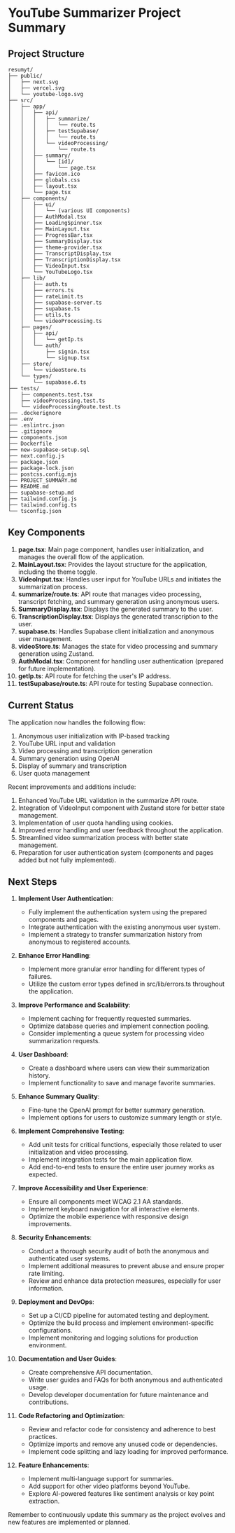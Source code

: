 # YouTube Summarizer Project Summary

## Project Structure

```
resumyt/
├── public/
│   ├── next.svg
│   ├── vercel.svg
│   └── youtube-logo.svg
├── src/
│   ├── app/
│   │   ├── api/
│   │   │   ├── summarize/
│   │   │   │   └── route.ts
│   │   │   ├── testSupabase/
│   │   │   │   └── route.ts
│   │   │   └── videoProcessing/
│   │   │       └── route.ts
│   │   ├── summary/
│   │   │   └── [id]/
│   │   │       └── page.tsx
│   │   ├── favicon.ico
│   │   ├── globals.css
│   │   ├── layout.tsx
│   │   └── page.tsx
│   ├── components/
│   │   ├── ui/
│   │   │   └── (various UI components)
│   │   ├── AuthModal.tsx
│   │   ├── LoadingSpinner.tsx
│   │   ├── MainLayout.tsx
│   │   ├── ProgressBar.tsx
│   │   ├── SummaryDisplay.tsx
│   │   ├── theme-provider.tsx
│   │   ├── TranscriptDisplay.tsx
│   │   ├── TranscriptionDisplay.tsx
│   │   ├── VideoInput.tsx
│   │   └── YouTubeLogo.tsx
│   ├── lib/
│   │   ├── auth.ts
│   │   ├── errors.ts
│   │   ├── rateLimit.ts
│   │   ├── supabase-server.ts
│   │   ├── supabase.ts
│   │   ├── utils.ts
│   │   └── videoProcessing.ts
│   ├── pages/
│   │   ├── api/
│   │   │   └── getIp.ts
│   │   └── auth/
│   │       ├── signin.tsx
│   │       └── signup.tsx
│   ├── store/
│   │   └── videoStore.ts
│   └── types/
│       └── supabase.d.ts
├── tests/
│   ├── components.test.tsx
│   ├── videoProcessing.test.ts
│   └── videoProcessingRoute.test.ts
├── .dockerignore
├── .env
├── .eslintrc.json
├── .gitignore
├── components.json
├── Dockerfile
├── new-supabase-setup.sql
├── next.config.js
├── package.json
├── package-lock.json
├── postcss.config.mjs
├── PROJECT_SUMMARY.md
├── README.md
├── supabase-setup.md
├── tailwind.config.js
├── tailwind.config.ts
└── tsconfig.json
```

## Key Components

1. **page.tsx**: Main page component, handles user initialization, and manages the overall flow of the application.
2. **MainLayout.tsx**: Provides the layout structure for the application, including the theme toggle.
3. **VideoInput.tsx**: Handles user input for YouTube URLs and initiates the summarization process.
4. **summarize/route.ts**: API route that manages video processing, transcript fetching, and summary generation using anonymous users.
5. **SummaryDisplay.tsx**: Displays the generated summary to the user.
6. **TranscriptionDisplay.tsx**: Displays the generated transcription to the user.
7. **supabase.ts**: Handles Supabase client initialization and anonymous user management.
8. **videoStore.ts**: Manages the state for video processing and summary generation using Zustand.
9. **AuthModal.tsx**: Component for handling user authentication (prepared for future implementation).
10. **getIp.ts**: API route for fetching the user's IP address.
11. **testSupabase/route.ts**: API route for testing Supabase connection.

## Current Status

The application now handles the following flow:
1. Anonymous user initialization with IP-based tracking
2. YouTube URL input and validation
3. Video processing and transcription generation
4. Summary generation using OpenAI
5. Display of summary and transcription
6. User quota management

Recent improvements and additions include:
1. Enhanced YouTube URL validation in the summarize API route.
2. Integration of VideoInput component with Zustand store for better state management.
3. Implementation of user quota handling using cookies.
4. Improved error handling and user feedback throughout the application.
5. Streamlined video summarization process with better state management.
6. Preparation for user authentication system (components and pages added but not fully implemented).

## Next Steps

1. **Implement User Authentication**:
   - Fully implement the authentication system using the prepared components and pages.
   - Integrate authentication with the existing anonymous user system.
   - Implement a strategy to transfer summarization history from anonymous to registered accounts.

2. **Enhance Error Handling**:
   - Implement more granular error handling for different types of failures.
   - Utilize the custom error types defined in src/lib/errors.ts throughout the application.

3. **Improve Performance and Scalability**:
   - Implement caching for frequently requested summaries.
   - Optimize database queries and implement connection pooling.
   - Consider implementing a queue system for processing video summarization requests.

4. **User Dashboard**:
   - Create a dashboard where users can view their summarization history.
   - Implement functionality to save and manage favorite summaries.

5. **Enhance Summary Quality**:
   - Fine-tune the OpenAI prompt for better summary generation.
   - Implement options for users to customize summary length or style.

6. **Implement Comprehensive Testing**:
   - Add unit tests for critical functions, especially those related to user initialization and video processing.
   - Implement integration tests for the main application flow.
   - Add end-to-end tests to ensure the entire user journey works as expected.

7. **Improve Accessibility and User Experience**:
   - Ensure all components meet WCAG 2.1 AA standards.
   - Implement keyboard navigation for all interactive elements.
   - Optimize the mobile experience with responsive design improvements.

8. **Security Enhancements**:
   - Conduct a thorough security audit of both the anonymous and authenticated user systems.
   - Implement additional measures to prevent abuse and ensure proper rate limiting.
   - Review and enhance data protection measures, especially for user information.

9. **Deployment and DevOps**:
   - Set up a CI/CD pipeline for automated testing and deployment.
   - Optimize the build process and implement environment-specific configurations.
   - Implement monitoring and logging solutions for production environment.

10. **Documentation and User Guides**:
    - Create comprehensive API documentation.
    - Write user guides and FAQs for both anonymous and authenticated usage.
    - Develop developer documentation for future maintenance and contributions.

11. **Code Refactoring and Optimization**:
    - Review and refactor code for consistency and adherence to best practices.
    - Optimize imports and remove any unused code or dependencies.
    - Implement code splitting and lazy loading for improved performance.

12. **Feature Enhancements**:
    - Implement multi-language support for summaries.
    - Add support for other video platforms beyond YouTube.
    - Explore AI-powered features like sentiment analysis or key point extraction.

Remember to continuously update this summary as the project evolves and new features are implemented or planned.
